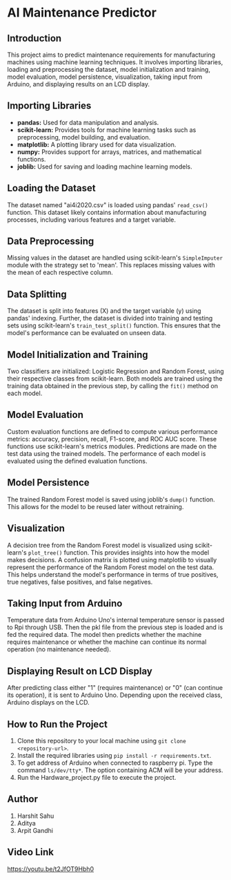 # AI Maintenance Predictor

## Introduction
This project aims to predict maintenance requirements for manufacturing machines using machine learning techniques. It involves importing libraries, loading and preprocessing the dataset, model initialization and training, model evaluation, model persistence, visualization, taking input from Arduino, and displaying results on an LCD display.

## Importing Libraries
- **pandas:** Used for data manipulation and analysis.
- **scikit-learn:** Provides tools for machine learning tasks such as preprocessing, model building, and evaluation.
- **matplotlib:** A plotting library used for data visualization.
- **numpy:** Provides support for arrays, matrices, and mathematical functions.
- **joblib:** Used for saving and loading machine learning models.

## Loading the Dataset
The dataset named "ai4i2020.csv" is loaded using pandas' `read_csv()` function. This dataset likely contains information about manufacturing processes, including various features and a target variable.

## Data Preprocessing
Missing values in the dataset are handled using scikit-learn's `SimpleImputer` module with the strategy set to 'mean'. This replaces missing values with the mean of each respective column.

## Data Splitting
The dataset is split into features (X) and the target variable (y) using pandas' indexing. Further, the dataset is divided into training and testing sets using scikit-learn's `train_test_split()` function. This ensures that the model's performance can be evaluated on unseen data.

## Model Initialization and Training
Two classifiers are initialized: Logistic Regression and Random Forest, using their respective classes from scikit-learn. Both models are trained using the training data obtained in the previous step, by calling the `fit()` method on each model.

## Model Evaluation
Custom evaluation functions are defined to compute various performance metrics: accuracy, precision, recall, F1-score, and ROC AUC score. These functions use scikit-learn's metrics modules. Predictions are made on the test data using the trained models. The performance of each model is evaluated using the defined evaluation functions.

## Model Persistence
The trained Random Forest model is saved using joblib's `dump()` function. This allows for the model to be reused later without retraining.

## Visualization
A decision tree from the Random Forest model is visualized using scikit-learn's `plot_tree()` function. This provides insights into how the model makes decisions. A confusion matrix is plotted using matplotlib to visually represent the performance of the Random Forest model on the test data. This helps understand the model's performance in terms of true positives, true negatives, false positives, and false negatives.

## Taking Input from Arduino
Temperature data from Arduino Uno's internal temperature sensor is passed to Rpi through USB. Then the pkl file from the previous step is loaded and is fed the required data. The model then predicts whether the machine requires maintenance or whether the machine can continue its normal operation (no maintenance needed).

## Displaying Result on LCD Display
After predicting class either "1" (requires maintenance) or "0" (can continue its operation), it is sent to Arduino Uno. Depending upon the received class, Arduino displays on the LCD.

## How to Run the Project
1. Clone this repository to your local machine using `git clone <repository-url>`.
2. Install the required libraries using `pip install -r requirements.txt`.
3. To get address of Arduino when connected to raspberry pi. Type the command `ls/dev/tty*`. The option containing ACM will be your address.
4. Run the Hardware_project.py file to execute the project.
   
## Author
1. Harshit Sahu
2. Aditya 
3. Arpit Gandhi

## Video Link
https://youtu.be/t2JfOT9Hbh0



